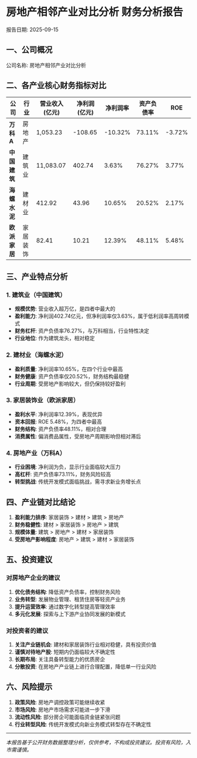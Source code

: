 # 房地产相邻产业对比分析 财务分析报告

报告日期: 2025-09-15

## 一、公司概况

公司名称: 房地产相邻产业对比分析

## 二、各产业核心财务指标对比

| 公司 | 行业 | 营业收入(亿元) | 净利润(亿元) | 净利润率 | 资产负债率 | ROE |
|------|------|---------------|-------------|----------|------------|-----|
| **万科A** | 房地产 | 1,053.23 | -108.65 | -10.32% | 73.11% | -3.72% |
| **中国建筑** | 建筑业 | 11,083.07 | 402.74 | 3.63% | 76.27% | 3.77% |
| **海螺水泥** | 建材业 | 412.92 | 43.96 | 10.65% | 20.52% | 2.17% |
| **欧派家居** | 家居装饰 | 82.41 | 10.21 | 12.39% | 48.11% | 5.48% |

## 三、产业特点分析

### 1. 建筑业（中国建筑）
- **规模优势**: 营业收入超万亿，是四者中最大的
- **盈利能力**: 净利润402.74亿元，但净利润率仅3.63%，属于低利润率高周转模式
- **财务杠杆**: 资产负债率76.27%，与万科相当，行业特性决定
- **行业地位**: 作为建筑龙头，相对稳定

### 2. 建材业（海螺水泥）
- **盈利质量**: 净利润率10.65%，在四个行业中最高
- **财务健康**: 资产负债率仅20.52%，财务结构最稳健
- **行业周期**: 受房地产影响较大，但仍保持较好盈利

### 3. 家居装饰业（欧派家居）
- **盈利水平**: 净利润率12.39%，表现优异
- **资本回报**: ROE 5.48%，为四者中最高
- **财务结构**: 资产负债率48.11%，相对合理
- **消费属性**: 偏消费品属性，受房地产周期影响但相对滞后

### 4. 房地产业（万科A）
- **行业困境**: 净利润为负，显示行业面临较大压力
- **高杠杆**: 资产负债率73.11%，财务风险较高
- **转型挑战**: 传统开发模式面临挑战，需寻求新业务增长点

## 四、产业链对比结论

1. **盈利能力排序**: 家居装饰 > 建材 > 建筑 > 房地产
2. **财务稳健性**: 建材 > 家居装饰 > 房地产 > 建筑
3. **规模体量**: 建筑 > 房地产 > 建材 > 家居装饰
4. **受房地产影响程度**: 房地产 > 建筑 > 建材 > 家居装饰

## 五、投资建议

### 对房地产企业的建议
1. **优化债务结构**: 降低资产负债率，控制财务风险
2. **业务转型**: 发展物业管理、租赁住房等轻资产业务
3. **提升运营效率**: 通过数字化转型提高管理效率
4. **多元化发展**: 探索与上下游产业协同发展的新模式

### 对投资者的建议
1. **关注产业链机会**: 建材和家居装饰行业相对稳健，具有投资价值
2. **谨慎对待地产股**: 短期内仍面临较大不确定性
3. **长期布局**: 关注具备转型能力的优质房企
4. **分散投资**: 在房地产产业链上进行合理配置，降低单一行业风险

## 六、风险提示

1. **政策风险**: 房地产调控政策可能继续收紧
2. **市场风险**: 房地产市场需求可能进一步下滑
3. **流动性风险**: 部分房企可能面临资金链紧张问题
4. **行业转型风险**: 传统开发模式向新业务模式转型存在不确定性

---
*本报告基于公开财务数据整理分析，仅供参考，不构成投资建议。投资有风险，入市需谨慎。*